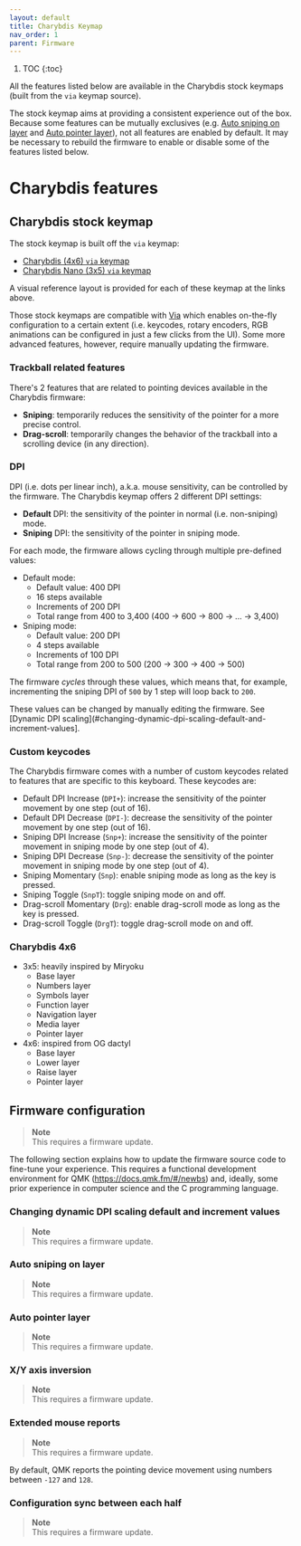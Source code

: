 ```yaml
---
layout: default
title: Charybdis Keymap
nav_order: 1
parent: Firmware
---
```


1. TOC
{:toc}

All the features listed below are available in the Charybdis stock keymaps (built from the `via` keymap source).

The stock keymap aims at providing a consistent experience out of the box. Because some features can be mutually exclusives (e.g. [Auto sniping on layer](#auto-sniping-on-layer) and [Auto pointer layer](#auto-pointer-layer)), not all features are enabled by default. It may be necessary to rebuild the firmware to enable or disable some of the features listed below.

# Charybdis features

## Charybdis stock keymap

The stock keymap is built off the `via` keymap:

- [Charybdis (4x6) `via` keymap](https://github.com/Bastardkb/bastardkb-qmk/tree/bkb-master/keyboards/bastardkb/charybdis/4x6/keymaps/via#layout)
- [Charybdis Nano (3x5) `via` keymap](https://github.com/Bastardkb/bastardkb-qmk/tree/bkb-master/keyboards/bastardkb/charybdis/3x5/keymaps/via#layout)

A visual reference layout is provided for each of these keymap at the links above.

Those stock keymaps are compatible with [Via](https://www.caniusevia.com/) which enables on-the-fly configuration to a certain extent (i.e. keycodes, rotary encoders, RGB animations can be configured in just a few clicks from the UI). Some more advanced features, however, require manually updating the firmware.

### Trackball related features

There's 2 features that are related to pointing devices available in the Charybdis firmware:

- **Sniping**: temporarily reduces the sensitivity of the pointer for a more precise control.
- **Drag-scroll**: temporarily changes the behavior of the trackball into a scrolling device (in any direction).

### DPI

DPI (i.e. dots per linear inch), a.k.a. mouse sensitivity, can be controlled by the firmware. The Charybdis keymap offers 2 different DPI settings:

- **Default** DPI: the sensitivity of the pointer in normal (i.e. non-sniping) mode.
- **Sniping** DPI: the sensitivity of the pointer in sniping mode.

For each mode, the firmware allows cycling through multiple pre-defined values:

- Default mode:
    - Default value: 400 DPI
    - 16 steps available
    - Increments of 200 DPI
    - Total range from 400 to 3,400 (400 → 600 → 800 → … → 3,400)
- Sniping mode:
    - Default value: 200 DPI
    - 4 steps available
    - Increments of 100 DPI
    - Total range from 200 to 500 (200 → 300 → 400 → 500)

The firmware _cycles_ through these values, which means that, for example, incrementing the sniping DPI of `500` by 1 step will loop back to `200`.

These values can be changed by manually editing the firmware. See [Dynamic DPI scaling](#changing-dynamic-dpi-scaling-default-and-increment-values].

### Custom keycodes

The Charybdis firmware comes with a number of custom keycodes related to features that are specific to this keyboard. These keycodes are:

- Default DPI Increase (`DPI+`): increase the sensitivity of the pointer movement by one step (out of 16).
- Default DPI Decrease (`DPI-`): decrease the sensitivity of the pointer movement by one step (out of 16).
- Sniping DPI Increase (`Snp+`): increase the sensitivity of the pointer movement in sniping mode by one step (out of 4).
- Sniping DPI Decrease (`Snp-`): decrease the sensitivity of the pointer movement in sniping mode by one step (out of 4).
- Sniping Momentary (`Snp`): enable sniping mode as long as the key is pressed.
- Sniping Toggle (`SnpT`): toggle sniping mode on and off.
- Drag-scroll Momentary (`Drg`): enable drag-scroll mode as long as the key is pressed.
- Drag-scroll Toggle (`DrgT`): toggle drag-scroll mode on and off.

### Charybdis 4x6

- 3x5: heavily inspired by Miryoku
  - Base layer
  - Numbers layer
  - Symbols layer
  - Function layer
  - Navigation layer
  - Media layer
  - Pointer layer
- 4x6: inspired from OG dactyl
  - Base layer
  - Lower layer
  - Raise layer
  - Pointer layer

## Firmware configuration

> **Note** <br/>
> This requires a firmware update.

The following section explains how to update the firmware source code to fine-tune your experience. This requires a functional development environment for QMK (https://docs.qmk.fm/#/newbs) and, ideally, some prior experience in computer science and the C programming language.

### Changing dynamic DPI scaling default and increment values

> **Note** <br/>
> This requires a firmware update.

### Auto sniping on layer

> **Note** <br/>
> This requires a firmware update.

### Auto pointer layer

> **Note** <br/>
> This requires a firmware update.

### X/Y axis inversion

> **Note** <br/>
> This requires a firmware update.

### Extended mouse reports

> **Note** <br/>
> This requires a firmware update.

By default, QMK reports the pointing device movement using numbers between `-127` and `128`.

### Configuration sync between each half

> **Note** <br/>
> This requires a firmware update.
